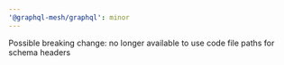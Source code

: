 ```yaml
---
'@graphql-mesh/graphql': minor
---
```


Possible breaking change: no longer available to use code file paths for schema headers
